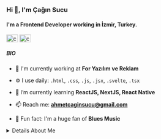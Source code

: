 ### Hi 👋, I'm Çağın Sucu

#### I'm a Frontend Developer working in İzmir, Turkey.

<p align="left">
<a href="https://twitter.com/caginsucu" target="blank"><img align="center" src="https://raw.githubusercontent.com/rahuldkjain/github-profile-readme-generator/master/src/images/icons/Social/twitter.svg" alt="caginsucu" height="20" width="30" /></a>
<a href="https://linkedin.com/in/ahmetcaginsucu" target="blank"><img align="center" src="https://raw.githubusercontent.com/rahuldkjain/github-profile-readme-generator/master/src/images/icons/Social/linked-in-alt.svg" alt="caginsucu" height="20" width="30" /></a>
</p>



##### BIO

- 🏢 I'm currently working at **For Yazılım ve Reklam**

- ⚙️ I use daily:  `.html`, `.css`, `.js`, `.jsx`, `.svelte`, `.tsx`

- 🌱 I’m currently learning **ReactJS, NextJS, React Native**

- 📫 Reach me: **ahmetcaginsucu@gmail.com**

- 🎵 Fun fact: I'm a huge fan of **Blues Music**




<details>
  <summary>Details About Me</summary>
  <br/>
  <p><img align="left" src="https://github-readme-stats.vercel.app/api/top-langs?username=caginsucu&show_icons=true&locale=en&layout=compact" alt="caginsucu" /></p>
</details>


